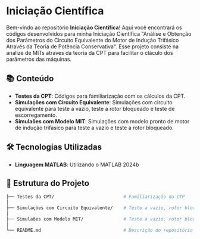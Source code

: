 
# Iniciação Científica

Bem-vindo ao repositório **Iniciação Científica**! Aqui você encontrará os códigos desenvolvidos para minha Iniciação Científica "Análise e Obtenção dos Parâmetros do Circuito Equivalente do Motor de Indução Trifásico Através da Teoria de Potência Conservativa". Esse projeto consiste na analize de MITs atraves da teoria da CPT para facilitar o cláculo dos parâmetros das máquinas. 

## 📚 Conteúdo

- **Testes da CPT**: Códigos para familiarização com os cálculos da CPT.
- **Simulações com Circuito Equivalente**: Simulações com circuito equivalente para teste a vazio, teste a rotor bloqueado e teste de escorregamento.
- **Simulaões com Modelo MIT**: Simulações com modelo pronto de motor de indução trifasico para teste a vazio e teste a rotor bloqueado. 

## 🛠 Tecnologias Utilizadas

- **Linguagem MATLAB**: Utilizando o MATLAB 2024b

## 📂 Estrutura do Projeto

```bash
├── Testes da CPT/                          # Familiarização da CTP
│
├── Simulações com Circuito Equivalente/    # Teste a vazio, rotor bloqueado e de escorregamento com circuito equivalente
│
├── Simulaões com Modelo MIT/               # Teste a vazio, rotor bloqueado com modelo de MIT
│
└── README.md                               # Descrição do repositório e instruções
